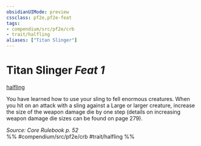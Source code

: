 ```yaml
---
obsidianUIMode: preview
cssclass: pf2e,pf2e-feat
tags:
- compendium/src/pf2e/crb
- trait/halfling
aliases: ["Titan Slinger"]
---
```

# Titan Slinger  *Feat 1*  
[halfling](halfling.md "Halfling Ancestry & Heritage Trait")  


You have learned how to use your sling to fell enormous creatures. When you hit on an attack with a sling against a Large or larger creature, increase the size of the weapon damage die by one step (details on increasing weapon damage die sizes can be found on page 279).

*Source: Core Rulebook p. 52*  
%% #compendium/src/pf2e/crb #trait/halfling %%